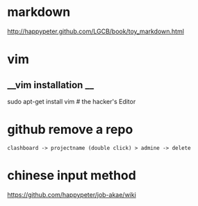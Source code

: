 # __markdown__

 http://happypeter.github.com/LGCB/book/toy_markdown.html



# __vim__
##  __vim installation __

sudo apt-get install vim # the hacker's Editor



# github remove a repo

    clashboard -> projectname (double click) > admine -> delete


#    chinese input method 

https://github.com/happypeter/job-akae/wiki
